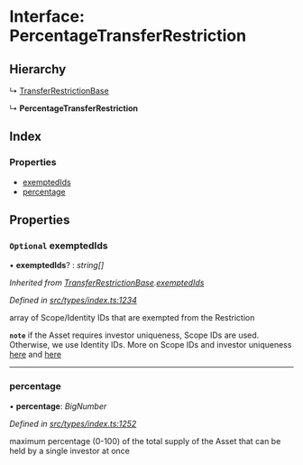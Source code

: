 # Interface: PercentageTransferRestriction

## Hierarchy

  ↳ [TransferRestrictionBase](../classes/transferrestrictionbase.md)

  ↳ **PercentageTransferRestriction**

## Index

### Properties

* [exemptedIds](percentagetransferrestriction.md#optional-exemptedids)
* [percentage](percentagetransferrestriction.md#percentage)

## Properties

### `Optional` exemptedIds

• **exemptedIds**? : *string[]*

*Inherited from [TransferRestrictionBase](../classes/transferrestrictionbase.md).[exemptedIds](../classes/transferrestrictionbase.md#optional-exemptedids)*

*Defined in [src/types/index.ts:1234](https://github.com/PolymathNetwork/polymesh-sdk/blob/38ee8078/src/types/index.ts#L1234)*

array of Scope/Identity IDs that are exempted from the Restriction

**`note`** if the Asset requires investor uniqueness, Scope IDs are used. Otherwise, we use Identity IDs. More on Scope IDs and investor uniqueness
  [here](https://developers.polymesh.network/introduction/identity#polymesh-unique-identity-system-puis) and
  [here](https://developers.polymesh.network/polymesh-docs/primitives/confidential-identity)

___

###  percentage

• **percentage**: *BigNumber*

*Defined in [src/types/index.ts:1252](https://github.com/PolymathNetwork/polymesh-sdk/blob/38ee8078/src/types/index.ts#L1252)*

maximum percentage (0-100) of the total supply of the Asset that can be held by a single investor at once
